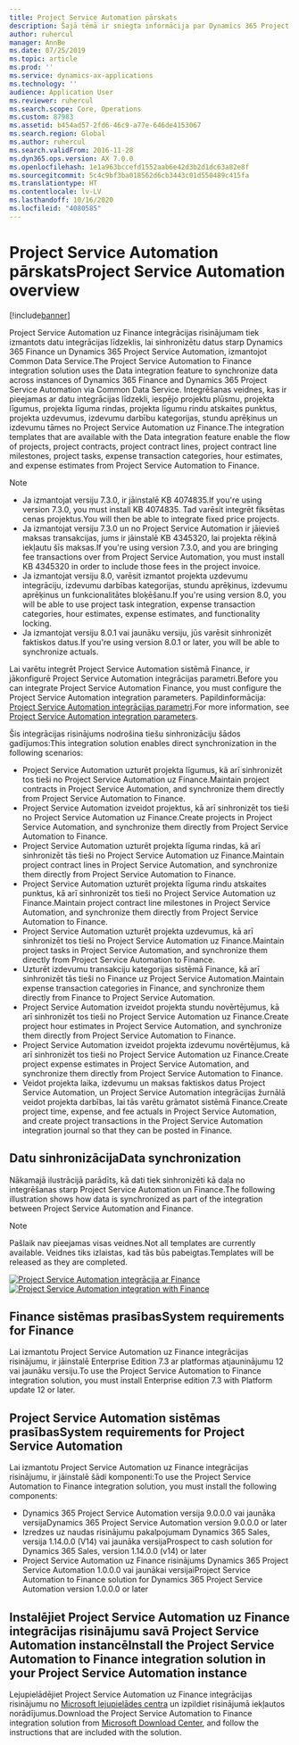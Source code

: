 ```yaml
---
title: Project Service Automation pārskats
description: Šajā tēmā ir sniegta informācija par Dynamics 365 Project Service Automation integrācijas uz Dynamics 365 Finance risinājumu.
author: ruhercul
manager: AnnBe
ms.date: 07/25/2019
ms.topic: article
ms.prod: ''
ms.service: dynamics-ax-applications
ms.technology: ''
audience: Application User
ms.reviewer: ruhercul
ms.search.scope: Core, Operations
ms.custom: 87983
ms.assetid: b454ad57-2fd6-46c9-a77e-646de4153067
ms.search.region: Global
ms.author: ruhercul
ms.search.validFrom: 2016-11-28
ms.dyn365.ops.version: AX 7.0.0
ms.openlocfilehash: 1e1a963bccefd1552aab6e42d3b2d1dc63a82e8f
ms.sourcegitcommit: 5c4c9bf3ba018562d6cb3443c01d550489c415fa
ms.translationtype: HT
ms.contentlocale: lv-LV
ms.lasthandoff: 10/16/2020
ms.locfileid: "4080585"
---
```

# <a name="project-service-automation-overview"></a><span data-ttu-id="3bf23-103">Project Service Automation pārskats</span><span class="sxs-lookup"><span data-stu-id="3bf23-103">Project Service Automation overview</span></span>

[!include[banner](../includes/banner.md)]

<span data-ttu-id="3bf23-104">Project Service Automation uz Finance integrācijas risinājumam tiek izmantots datu integrācijas līdzeklis, lai sinhronizētu datus starp Dynamics 365 Finance un Dynamics 365 Project Service Automation, izmantojot Common Data Service.</span><span class="sxs-lookup"><span data-stu-id="3bf23-104">The Project Service Automation to Finance integration solution uses the Data integration feature to synchronize data across instances of Dynamics 365 Finance and Dynamics 365 Project Service Automation via Common Data Service.</span></span> <span data-ttu-id="3bf23-105">Integrēšanas veidnes, kas ir pieejamas ar datu integrācijas līdzekli, iespējo projektu plūsmu, projekta līgumus, projekta līguma rindas, projekta līgumu rindu atskaites punktus, projekta uzdevumus, izdevumu darbību kategorijas, stundu aprēķinus un izdevumu tāmes no Project Service Automation uz Finance.</span><span class="sxs-lookup"><span data-stu-id="3bf23-105">The integration templates that are available with the Data integration feature enable the flow of projects, project contracts, project contract lines, project contract line milestones, project tasks, expense transaction categories, hour estimates, and expense estimates from Project Service Automation to Finance.</span></span>

> [!NOTE]
> - <span data-ttu-id="3bf23-106">Ja izmantojat versiju 7.3.0, ir jāinstalē KB 4074835.</span><span class="sxs-lookup"><span data-stu-id="3bf23-106">If you're using version 7.3.0, you must install KB 4074835.</span></span> <span data-ttu-id="3bf23-107">Tad varēsit integrēt fiksētas cenas projektus.</span><span class="sxs-lookup"><span data-stu-id="3bf23-107">You will then be able to integrate fixed price projects.</span></span>
> - <span data-ttu-id="3bf23-108">Ja izmantojat versiju 7.3.0 un no Project Service Automation ir jāievieš maksas transakcijas, jums ir jāinstalē KB 4345320, lai projekta rēķinā iekļautu šīs maksas.</span><span class="sxs-lookup"><span data-stu-id="3bf23-108">If you're using version 7.3.0, and you are bringing fee transactions over from Project Service Automation, you must install KB 4345320 in order to include those fees in the project invoice.</span></span>
> - <span data-ttu-id="3bf23-109">Ja izmantojat versiju 8.0, varēsit izmantot projekta uzdevumu integrāciju, izdevumu darbības kategorijas, stundu aprēķinus, izdevumu aprēķinus un funkcionalitātes bloķēšanu.</span><span class="sxs-lookup"><span data-stu-id="3bf23-109">If you're using version 8.0, you will be able to use project task integration, expense transaction categories, hour estimates, expense estimates, and functionality locking.</span></span>
> - <span data-ttu-id="3bf23-110">Ja izmantojat versiju 8.0.1 vai jaunāku versiju, jūs varēsit sinhronizēt faktiskos datus.</span><span class="sxs-lookup"><span data-stu-id="3bf23-110">If you're using version 8.0.1 or later, you will be able to synchronize actuals.</span></span>

<span data-ttu-id="3bf23-111">Lai varētu integrēt Project Service Automation sistēmā Finance, ir jākonfigurē Project Service Automation integrācijas parametri.</span><span class="sxs-lookup"><span data-stu-id="3bf23-111">Before you can integrate Project Service Automation Finance, you must configure the Project Service Automation integration parameters.</span></span> <span data-ttu-id="3bf23-112">Papildinformācija: [Project Service Automation integrācijas parametri](PSA-parameters.md).</span><span class="sxs-lookup"><span data-stu-id="3bf23-112">For more information, see [Project Service Automation integration parameters](PSA-parameters.md).</span></span>

<span data-ttu-id="3bf23-113">Šis integrācijas risinājums nodrošina tiešu sinhronizāciju šādos gadījumos:</span><span class="sxs-lookup"><span data-stu-id="3bf23-113">This integration solution enables direct synchronization in the following scenarios:</span></span>

- <span data-ttu-id="3bf23-114">Project Service Automation uzturēt projekta līgumus, kā arī sinhronizēt tos tieši no Project Service Automation uz Finance.</span><span class="sxs-lookup"><span data-stu-id="3bf23-114">Maintain project contracts in Project Service Automation, and synchronize them directly from Project Service Automation to Finance.</span></span>
- <span data-ttu-id="3bf23-115">Project Service Automation izveidot projektus, kā arī sinhronizēt tos tieši no Project Service Automation uz Finance.</span><span class="sxs-lookup"><span data-stu-id="3bf23-115">Create projects in Project Service Automation, and synchronize them directly from Project Service Automation to Finance.</span></span>
- <span data-ttu-id="3bf23-116">Project Service Automation uzturēt projekta līguma rindas, kā arī sinhronizēt tās tieši no Project Service Automation uz Finance.</span><span class="sxs-lookup"><span data-stu-id="3bf23-116">Maintain project contract lines in Project Service Automation, and synchronize them directly from Project Service Automation to Finance.</span></span>
- <span data-ttu-id="3bf23-117">Project Service Automation uzturēt projekta līguma rindu atskaites punktus, kā arī sinhronizēt tos tieši no Project Service Automation uz Finance.</span><span class="sxs-lookup"><span data-stu-id="3bf23-117">Maintain project contract line milestones in Project Service Automation, and synchronize them directly from Project Service Automation to Finance.</span></span>
- <span data-ttu-id="3bf23-118">Project Service Automation uzturēt projekta uzdevumus, kā arī sinhronizēt tos tieši no Project Service Automation uz Finance.</span><span class="sxs-lookup"><span data-stu-id="3bf23-118">Maintain project tasks in Project Service Automation, and synchronize them directly from Project Service Automation to Finance.</span></span>
- <span data-ttu-id="3bf23-119">Uzturēt izdevumu transakciju kategorijas sistēmā Finance, kā arī sinhronizēt tās tieši no Finance uz Project Service Automation.</span><span class="sxs-lookup"><span data-stu-id="3bf23-119">Maintain expense transaction categories in Finance, and synchronize them directly from Finance to Project Service Automation.</span></span>
- <span data-ttu-id="3bf23-120">Project Service Automation izveidot projekta stundu novērtējumus, kā arī sinhronizēt tos tieši no Project Service Automation uz Finance.</span><span class="sxs-lookup"><span data-stu-id="3bf23-120">Create project hour estimates in Project Service Automation, and synchronize them directly from Project Service Automation to Finance.</span></span>
- <span data-ttu-id="3bf23-121">Project Service Automation izveidot projekta izdevumu novērtējumus, kā arī sinhronizēt tos tieši no Project Service Automation uz Finance.</span><span class="sxs-lookup"><span data-stu-id="3bf23-121">Create project expense estimates in Project Service Automation, and synchronize them directly from Project Service Automation to Finance.</span></span>
- <span data-ttu-id="3bf23-122">Veidot projekta laika, izdevumu un maksas faktiskos datus Project Service Automation, un Project Service Automation integrācijas žurnālā veidot projekta darbības, lai tās varētu grāmatot sistēmā Finance.</span><span class="sxs-lookup"><span data-stu-id="3bf23-122">Create project time, expense, and fee actuals in Project Service Automation, and create project transactions in the Project Service Automation integration journal so that they can be posted in Finance.</span></span>

## <a name="data-synchronization"></a><span data-ttu-id="3bf23-123">Datu sinhronizācija</span><span class="sxs-lookup"><span data-stu-id="3bf23-123">Data synchronization</span></span>

<span data-ttu-id="3bf23-124">Nākamajā ilustrācijā parādīts, kā dati tiek sinhronizēti kā daļa no integrēšanas starp Project Service Automation un Finance.</span><span class="sxs-lookup"><span data-stu-id="3bf23-124">The following illustration shows how data is synchronized as part of the integration between Project Service Automation and Finance.</span></span>

> [!NOTE]
> <span data-ttu-id="3bf23-125">Pašlaik nav pieejamas visas veidnes.</span><span class="sxs-lookup"><span data-stu-id="3bf23-125">Not all templates are currently available.</span></span> <span data-ttu-id="3bf23-126">Veidnes tiks izlaistas, kad tās būs pabeigtas.</span><span class="sxs-lookup"><span data-stu-id="3bf23-126">Templates will be released as they are completed.</span></span>

<span data-ttu-id="3bf23-127">[![Project Service Automation integrācija ar Finance](./media/PSA-integration.png)](./media/PSA-integration.png)</span><span class="sxs-lookup"><span data-stu-id="3bf23-127">[![Project Service Automation integration with Finance](./media/PSA-integration.png)](./media/PSA-integration.png)</span></span>

## <a name="system-requirements-for-finance"></a><span data-ttu-id="3bf23-128">Finance sistēmas prasības</span><span class="sxs-lookup"><span data-stu-id="3bf23-128">System requirements for Finance</span></span>

<span data-ttu-id="3bf23-129">Lai izmantotu Project Service Automation uz Finance integrācijas risinājumu, ir jāinstalē Enterprise Edition 7.3 ar platformas atjauninājumu 12 vai jaunāku versiju.</span><span class="sxs-lookup"><span data-stu-id="3bf23-129">To use the Project Service Automation to Finance integration solution, you must install Enterprise edition 7.3 with Platform update 12 or later.</span></span>

## <a name="system-requirements-for-project-service-automation"></a><span data-ttu-id="3bf23-130">Project Service Automation sistēmas prasības</span><span class="sxs-lookup"><span data-stu-id="3bf23-130">System requirements for Project Service Automation</span></span>

<span data-ttu-id="3bf23-131">Lai izmantotu Project Service Automation uz Finance integrācijas risinājumu, ir jāinstalē šādi komponenti:</span><span class="sxs-lookup"><span data-stu-id="3bf23-131">To use the Project Service Automation to Finance integration solution, you must install the following components:</span></span>

- <span data-ttu-id="3bf23-132">Dynamics 365 Project Service Automation versija 9.0.0.0 vai jaunāka versija</span><span class="sxs-lookup"><span data-stu-id="3bf23-132">Dynamics 365 Project Service Automation version 9.0.0.0 or later</span></span>
- <span data-ttu-id="3bf23-133">Izredzes uz naudas risinājumu pakalpojumam Dynamics 365 Sales, versija 1.14.0.0 (V14) vai jaunāka versija</span><span class="sxs-lookup"><span data-stu-id="3bf23-133">Prospect to cash solution for Dynamics 365 Sales, version 1.14.0.0 (v14) or later</span></span>
- <span data-ttu-id="3bf23-134">Project Service Automation uz Finance risinājums Dynamics 365 Project Service Automation 1.0.0.0 vai jaunākai versijai</span><span class="sxs-lookup"><span data-stu-id="3bf23-134">Project Service Automation to Finance solution for Dynamics 365 Project Service Automation version 1.0.0.0 or later</span></span>

## <a name="install-the-project-service-automation-to-finance-integration-solution-in-your-project-service-automation-instance"></a><span data-ttu-id="3bf23-135">Instalējiet Project Service Automation uz Finance integrācijas risinājumu savā Project Service Automation instancē</span><span class="sxs-lookup"><span data-stu-id="3bf23-135">Install the Project Service Automation to Finance integration solution in your Project Service Automation instance</span></span>

<span data-ttu-id="3bf23-136">Lejupielādējiet Project Service Automation uz Finance integrācijas risinājumu no [Microsoft lejupielādes centra](https://www.microsoft.com/download/details.aspx?id=57016) un izpildiet risinājumā iekļautos norādījumus.</span><span class="sxs-lookup"><span data-stu-id="3bf23-136">Download the Project Service Automation to Finance integration solution from [Microsoft Download Center](https://www.microsoft.com/download/details.aspx?id=57016), and follow the instructions that are included with the solution.</span></span>
